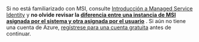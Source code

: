 Si no está familiarizado con MSI, consulte [Introducción a Managed Service Identity](~/articles/active-directory/pp/msi-overview.md) y **no olvide revisar la [diferencia entre una instancia de MSI asignada por el sistema y otra asignada por el usuario](~/articles/active-directory/pp/msi-overview.md#how-does-it-work)** . Si aún no tiene una cuenta de Azure, [regístrese para una cuenta gratuita](https://azure.microsoft.com/free/) antes de continuar.